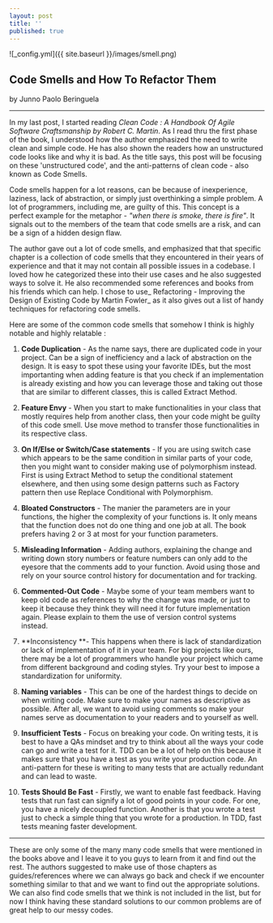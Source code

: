 ```yaml
---
layout: post
title: ''
published: true
---
```

![_config.yml]({{ site.baseurl }}/images/smell.png)

## Code Smells and How To Refactor Them

by Junno Paolo Beringuela
___
In my last post, I started reading _Clean Code : A Handbook Of Agile Software Craftsmanship by Robert C. Martin_. As I read thru the first phase of the book, I understood how the author emphasized the need to write clean and simple code. He has also shown the readers how an unstructured code looks like and why it is bad. As the title says, this post will be focusing on these 'unstructured code', and the anti-patterns of clean code - also known as Code Smells.

Code smells happen for a lot reasons, can be because of inexperience, laziness, lack of abstraction, or simply just overthinking a simple problem. A lot of programmers, including me, are guilty of this. This concept is a perfect example for the metaphor - _"when there is smoke, there is fire"_. It signals out to the members of the team that code smells are a risk, and can be a sign of a hidden design flaw.

The author gave out a lot of code smells, and emphasized that that specific chapter is a collection of code smells that they encountered in their years of experience and that it may not contain all possible issues in a codebase. I loved how he categorized these into their use cases and he also suggested ways to solve it. He also recommended some references and books from his friends which can help. I chose to use_ Refactoring - Improving the Design of Existing Code by Martin Fowler_ as it also gives out a list of handy techniques for refactoring code smells.

Here are some of the common code smells that somehow I think is highly notable and highly relatable :

1. **Code Duplication** - As the name says, there are duplicated code in your project. Can be a sign of inefficiency and a lack of abstraction on the design. It is easy to spot these using your favorite IDEs, but the most importanting when adding feature is that you check if an implementation is already existing and how you can leverage those and taking out those that are similar to different classes, this is called Extract Method.

2. **Feature Envy** - When you start to make functionalities in your class that mostly requires help from another class, then your code might be guilty of this code smell. Use move method to transfer those functionalities in its respective class.

3. **On If/Else or Switch/Case statements** - If you are using switch case which appears to be the same condition in similar parts of your code, then you might want to consider making use of polymorphism instead. First is using Extract Method to setup the conditional statement elsewhere, and then using some design patterns such as Factory pattern then use Replace Conditional with Polymorphism.

4. **Bloated Constructors** - The manier the parameters are in your functions, the higher the complexity of your functions is. It only means that the function does not do one thing and one job at all. The book prefers having 2 or 3 at most for your function parameters. 

5. **Misleading Information** - Adding authors, explaining the change and writing down story numbers or feature numbers can only add to the eyesore that the comments add to your function. Avoid using those and rely on your source control history for documentation and for tracking.

6. **Commented-Out Code** - Maybe some of your team members want to keep old code as references to why the change was made, or just to keep it because they think they will need it for future implementation again. Please explain to them the use of version control systems instead.

7. **Inconsistency **- This happens when there is lack of standardization or lack of implementation of it in your team. For big projects like ours, there may be a lot of programmers who handle your project which came from different background and coding styles. Try your best to impose a standardization for uniformity.

8. **Naming variables** - This can be one of the hardest things to decide on when writing code. Make sure to make your names as descriptive as possible. After all, we want to avoid using comments so make your names serve as documentation to your readers and to yourself as well.

9. **Insufficient Tests** - Focus on breaking your code. On writing tests, it is best to have a QAs mindset and try to think about all the ways your code can go and write a test for it. TDD can be a lot of help on this because it makes sure that you have a test as you write your production code. An anti-pattern for these is writing to many tests that are actually redundant and can lead to waste.

10. **Tests Should Be Fast** - Firstly, we want to enable fast feedback. Having tests that run fast can signify a lot of good points in your code. For one, you have a nicely decoupled function. Another is that you wrote a test just to check a simple thing that you wrote for a production. In TDD, fast tests meaning faster development.
___

These are only some of the many many code smells that were mentioned in the books above and I leave it to you guys to learn from it and find out the rest. The authors suggested to make use of those chapters as guides/references where we can always go back and check if we encounter something similar to that and we want to find out the appropriate solutions. We can also find code smells that we think is not included in the list, but for now I think having these standard solutions to our common problems are of great help to our messy codes.
